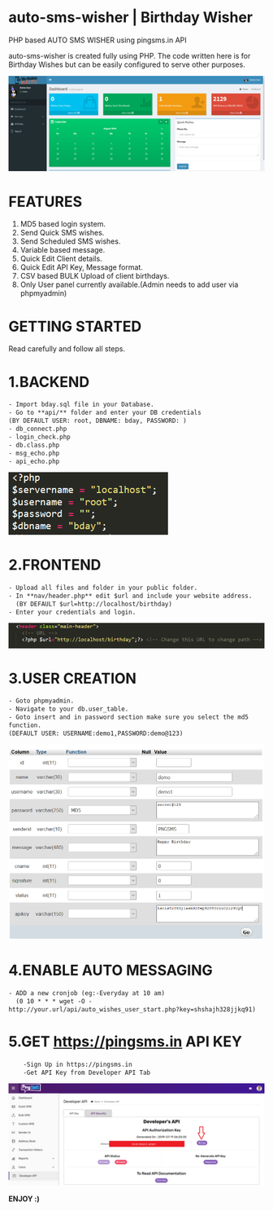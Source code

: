 # auto-sms-wisher | Birthday Wisher
PHP based AUTO SMS WISHER using pingsms.in API

auto-sms-wisher is created fully using PHP. The code written here is for Birthday Wishes but can be easily configured to serve other purposes.

![Dashboard](https://github.com/sa1if3/auto-sms-wisher/blob/readme-edit/bb.png)

# **FEATURES**

1. MD5 based login system.
2. Send Quick SMS wishes.
3. Send Scheduled SMS wishes.
4. Variable based message.
5. Quick Edit Client details. 
6. Quick Edit API Key, Message format.
7. CSV based BULK Upload of client birthdays.
8. Only User panel currently available.(Admin needs to add user via phpmyadmin)

# **GETTING STARTED**
Read carefully and follow all steps.

# **1.BACKEND**
    - Import bday.sql file in your Database.
    - Go to **api/** folder and enter your DB credentials 
    (BY DEFAULT USER: root, DBNAME: bday, PASSWORD: )
    - db_connect.php
    - login_check.php
    - db.class.php
    - msg_echo.php
    - api_echo.php
![Default DB](https://github.com/sa1if3/auto-sms-wisher/blob/readme-edit/db.png)
      
 # **2.FRONTEND**
 
    - Upload all files and folder in your public folder.
    - In **nav/header.php** edit $url and include your website address.
      (BY DEFAULT $url=http://localhost/birthday)
    - Enter your credentials and login.
![url edit](https://github.com/sa1if3/auto-sms-wisher/blob/master/urlf.PNG)
 # **3.USER CREATION**
    - Goto phpmyadmin.
    - Navigate to your db.user_table.
    - Goto insert and in password section make sure you select the md5 function. 
    (DEFAULT USER: USERNAME:demo1,PASSWORD:demo@123)
 ![User Creation](https://github.com/sa1if3/auto-sms-wisher/blob/readme-edit/user_add.png)
 # **4.ENABLE AUTO MESSAGING**
    - ADD a new cronjob (eg:-Everyday at 10 am)
      (0 10 * * * wget -O - http://your.url/api/auto_wishes_user_start.php?key=shshajh328jjkq91)
      
  # **5.GET https://pingsms.in API KEY**
        -Sign Up in https://pingsms.in
        -Get API Key from Developer API Tab
   ![API_KEY](https://github.com/sa1if3/auto-sms-wisher/blob/master/api-key.png)
   
  **ENJOY :)**
